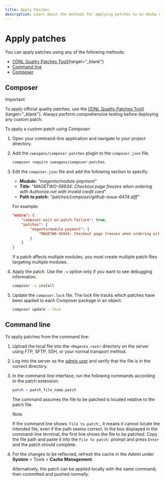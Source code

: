 ```yaml
---
title: Apply Patches
description: Learn about the methods for applying patches to an Adobe Commerce or Magento Open Source project.
---
```


# Apply patches

You can apply patches using any of the following methods:

-  [[!DNL Quality Patches Tool]](https://experienceleague.adobe.com/tools/commerce-quality-patches/index.html){target="_blank"}
-  [Command line](../patches/apply.md#command-line)
-  [Composer](../patches/apply.md#composer)

## Composer

>[!IMPORTANT]
>
>To apply official quality patches, use the [[!DNL Quality Patches Tool]](https://experienceleague.adobe.com/tools/commerce-quality-patches/index.html){target="_blank"}. Always perform comprehensive testing before deploying any custom patch.

To apply a custom patch using Composer:

1. Open your command-line application and navigate to your project directory.
1. Add the `cweagans/composer-patches` plugin to the `composer.json` file.

   ```bash
   composer require cweagans/composer-patches
   ```

1. Edit the `composer.json` file and add the following section to specify:
   - **Module:** *\"magento/module-payment\"*
   - **Title:** *\"MAGETWO-56934: Checkout page freezes when ordering with Authorize.net with invalid credit card\"*
   - **Path to patch:** *\"patches/composer/github-issue-6474.diff\"*

   For example:

   ```json
   "extra": {
       "composer-exit-on-patch-failure": true,
       "patches": {
           "magento/module-payment": {
               "MAGETWO-56934: Checkout page freezes when ordering with Authorize.net with invalid credit card": "patches/composer/github-issue-6474.diff"
           }
       }
   }
   ```

   If a patch affects multiple modules, you must create multiple patch files targeting multiple modules.

1. Apply the patch. Use the `-v` option only if you want to see debugging information.

   ```bash
   composer -v install
   ```

1. Update the `composer.lock` file. The lock file tracks which patches have been applied to each Composer package in an object.

   ```bash
   composer update --lock
   ```

## Command line

To apply patches from the command line:

1. Upload the local file into the `<Magento_root>` directory on the server using FTP, SFTP, SSH, or your normal transport method.
1. Log into the server as the [admin user](../../configuration/cli/config-cli.md#prerequisites) and verify that the file is in the correct directory.
1. In the command-line interface, run the following commands according to the patch extension:

   ```bash
   patch < patch_file_name.patch
   ```

   The command assumes the file to be patched is located relative to the patch file.

   >[!NOTE]
   >
   >If the command line shows: `File to patch:`, it means it cannot locate the intended file, even if the path seems correct. In the box displayed in the command-line terminal, the first line shows the file to be patched. Copy the file path and paste it into the `File to patch:` prompt and press `Enter` and the patch should complete.

1. For the changes to be reflected, refresh the cache in the Admin under **System** > Tools > **Cache Management**.

   Alternatively, the patch can be applied locally with the same command, then committed and pushed normally.
